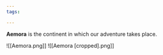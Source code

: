 ```yaml
---
tags:

---
```

**Aemora** is the continent in which our adventure takes place. 

![[Aemora.png]]
![[Aemora [cropped].png]]